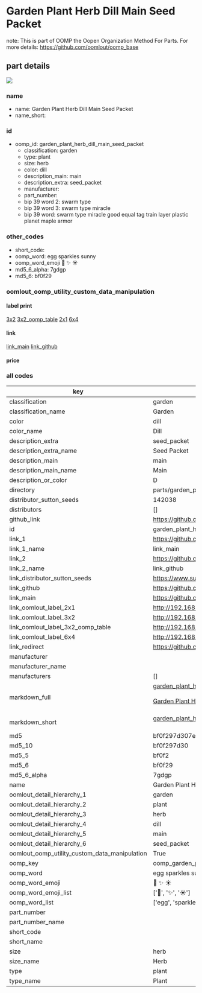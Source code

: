 # Garden Plant Herb Dill Main Seed Packet  

note: This is part of OOMP the Oopen Organization Method For Parts. For more details: https://github.com/oomlout/oomp_base

##  part details
[![](image_600.jpg)](image.jpg)  







### name
* name: Garden Plant Herb Dill Main Seed Packet
* name_short: 
### id
* oomp_id: garden_plant_herb_dill_main_seed_packet
  * classification: garden
  * type: plant
  * size: herb
  * color: dill
  * description_main: main
  * description_extra: seed_packet
  * manufacturer: 
  * part_number: 
  * bip 39 word 2: swarm type
  * bip 39 word 3: swarm type miracle
  * bip 39 word: swarm type miracle good equal tag train layer plastic planet maple armor

### other_codes
* short_code: 
* oomp_word: egg sparkles sunny
* oomp_word_emoji :egg: :sparkles: :sunny:
* md5_6_alpha: 7gdgp
* md5_6: bf0f29






### oomlout_oomp_utility_custom_data_manipulation
#### label print
[3x2](http://192.168.1.245:1112/?label=oomp%207gdgp)
[3x2_oomp_table](http://192.168.1.108:1112/?label=oomp%207gdgp)
[2x1](http://192.168.1.242:1112/?label=oomp%207gdgp)
[6x4](http://192.168.1.55:1112/?label=oomp%207gdgp)    

#### link

[link_main](https://github.com/oomlout/oomlout_oomp_version_1_messy/tree/main/parts/garden_plant_herb_dill_main_seed_packet) [link_github](https://github.com/oomlout/oomlout_oomp_version_1_messy/tree/main/parts/garden_plant_herb_dill_main_seed_packet)                             

#### price







### all codes 
| key | value |  
| --- | --- |  
| classification | garden |  
| classification_name | Garden |  
| color | dill |  
| color_name | Dill |  
| description_extra | seed_packet |  
| description_extra_name | Seed Packet |  
| description_main | main |  
| description_main_name | Main |  
| description_or_color | D  |  
| directory | parts/garden_plant_herb_dill_main_seed_packet |  
| distributor_sutton_seeds | 142038 |  
| distributors | [] |  
| github_link | https://github.com/oomlout/oomlout_oomp_part_src/tree/main/parts/garden_plant_herb_dill_main_seed_packet |  
| id | garden_plant_herb_dill_main_seed_packet |  
| link_1 | https://github.com/oomlout/oomlout_oomp_version_1_messy/tree/main/parts/garden_plant_herb_dill_main_seed_packet |  
| link_1_name | link_main |  
| link_2 | https://github.com/oomlout/oomlout_oomp_version_1_messy/tree/main/parts/garden_plant_herb_dill_main_seed_packet |  
| link_2_name | link_github |  
| link_distributor_sutton_seeds | https://www.suttons.co.uk/SUSGWE56/dill-herb-seeds_mh-52849 |  
| link_github | https://github.com/oomlout/oomlout_oomp_version_1_messy/tree/main/parts/garden_plant_herb_dill_main_seed_packet |  
| link_main | https://github.com/oomlout/oomlout_oomp_version_1_messy/tree/main/parts/garden_plant_herb_dill_main_seed_packet |  
| link_oomlout_label_2x1 | http://192.168.1.242:1112/?label=oomp%207gdgp |  
| link_oomlout_label_3x2 | http://192.168.1.245:1112/?label=oomp%207gdgp |  
| link_oomlout_label_3x2_oomp_table | http://192.168.1.108:1112/?label=oomp%207gdgp |  
| link_oomlout_label_6x4 | http://192.168.1.55:1112/?label=oomp%207gdgp |  
| link_redirect | https://github.com/oomlout/oomlout_oomp_version_1_messy/tree/main/parts/garden_plant_herb_dill_main_seed_packet |  
| manufacturer |  |  
| manufacturer_name |  |  
| manufacturers | [] |  
| markdown_full | [garden_plant_herb_dill_main_seed_packet](none)<br>[](none)<br>[Garden Plant Herb Dill Main Seed Packet](none)<br><br> |  
| markdown_short | [garden_plant_herb_dill_main_seed_packet](none)<br><br> |  
| md5 | bf0f297d307e5ce374a606471afaf6db |  
| md5_10 | bf0f297d30 |  
| md5_5 | bf0f2 |  
| md5_6 | bf0f29 |  
| md5_6_alpha | 7gdgp |  
| name | Garden Plant Herb Dill Main Seed Packet |  
| oomlout_detail_hierarchy_1 | garden |  
| oomlout_detail_hierarchy_2 | plant |  
| oomlout_detail_hierarchy_3 | herb |  
| oomlout_detail_hierarchy_4 | dill |  
| oomlout_detail_hierarchy_5 | main |  
| oomlout_detail_hierarchy_6 | seed_packet |  
| oomlout_oomp_utility_custom_data_manipulation | True |  
| oomp_key | oomp_garden_plant_herb_dill_main_seed_packet |  
| oomp_word | egg sparkles sunny |  
| oomp_word_emoji | :egg: :sparkles: :sunny: |  
| oomp_word_emoji_list | [':egg:', ':sparkles:', ':sunny:'] |  
| oomp_word_list | ['egg', 'sparkles', 'sunny'] |  
| part_number |  |  
| part_number_name |  |  
| short_code |  |  
| short_name |  |  
| size | herb |  
| size_name | Herb |  
| type | plant |  
| type_name | Plant |  
